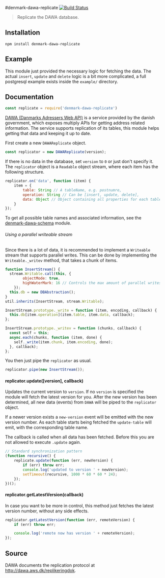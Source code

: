 #denmark-dawa-replicate [![Build Status](https://travis-ci.org/denmark-io/denmark-dawa-replicate.svg?branch=master)](https://travis-ci.org/denmark-io/denmark-dawa-replicate)

> Replicate the DAWA database.

## Installation

```sheel
npm install denmark-dawa-replicate
```

## Example

This module just provided the necessary logic for fetching the data.
The actual `insert`, `update` and `delete` logic is a bit more complicated,
a full postgresql example exists inside the `example/` directory.

## Documentation

```javascript
const replicate = require('denmark-dawa-replicate')
```

[DAWA (Danmarks Adressers Web API)](http://dawa.aws.dk/) is a service provided
by the danish government, which exposes multiply APIs for getting address
related information. The service supports replication of its tables,
this module helps getting that data and keeping it up to date.

First create a new `DAWAReplicate` object.

```javascript
const replicator = new DAWAReplicate(version);
```

If there is no data in the database, set `version` to `0` or just don't
specify it. The `replicator` object is a `Readable` object stream,
where each item has the following structure.

```javascript
replicator.on('data', function (item) {
	item = {
		table: String // A tableName, e.g. postnumre,
		operation: String // Can be [insert, update, delete],
		data: Object // Object containing all properties for each table row
	}
});
```

To get all possible table names and associated information, see the
[denmark-dawa-schema](https://github.com/AndreasMadsen/denmark-dawa-schema) module.

###### Using a parallel writeable stream

Since there is a lot of data, it is recommended to implement a `Writeable` stream
that supports parallel writes. This can be done by implementing the
`Writeable._writev` method, that takes a chunk of items.

```javascript
function InsertStream() {
  stream.Writable.call(this, {
		objectMode: true,
		highWaterMark: 16 // Controls the max amount of parallel writes
	});
  this.db = new DBAbstraction();
}
util.inherits(InsertStream, stream.Writable);

InsertStream.prototype._write = function (item, encoding, callback) {
  this.db[item.operation](item.table, item.data, callback);
};

InsertStream.prototype._writev = function (chunks, callback) {
  const self = this;
  async.each(chunks, function (item, done) {
    self._write(item.chunk, item.encoding, done);
  }, callback);
};
```

You then just pipe the `replicator` as usual.

```javascript
replicator.pipe(new InsertStream());
```

#### replicator.update([version], callback)

Updates the current version to `version`. If no `version` is specified
the module will fetch the latest version for you. After the new version
has been determined, all new data (events) from `DAWA` will be piped to
the `replicator` object.

If a newer version exists a `new-version` event will be emitted with
the new version number.  As each table starts being fetched the `update-table`
will emit, with the corresponding table name.

The callback is called when all data has been fetched. Before this
you are not allowed to execute `.update` again.

```javascript
// Standard synchronization pattern
(function recursive() {
	replicate.update(function (err, newVersion) {
		if (err) throw err;
		console.log('updated to version ' + newVersion);
		setTimeout(recursive, 1000 * 60 * 60 * 24);
	});
})();
```

#### replicator.getLatestVersion(callback)

In case you want to be more in control, this method just fetches the
latest version number, without any side effects.

```javascript
replicator.getLatestVersion(function (err, remoteVersion) {
	if (err) throw err;

	console.log('remote now has version ' + remoteVersion);
});
```

## Source

DAWA documents the replication protocol at http://dawa.aws.dk/replikeringdok.

